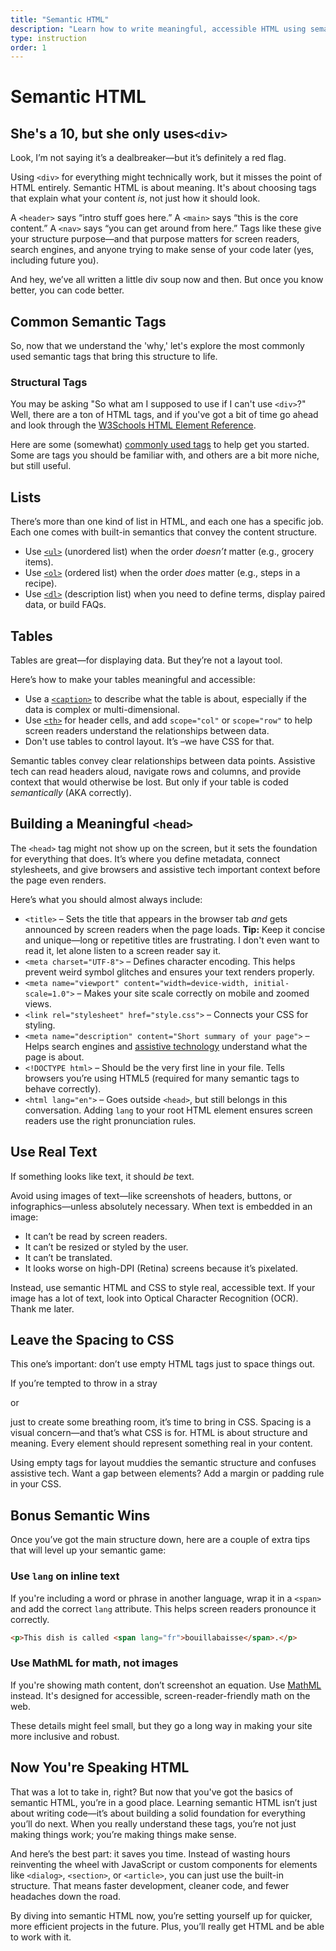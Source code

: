 ```yaml
---
title: "Semantic HTML"
description: "Learn how to write meaningful, accessible HTML using semantic tags that improve structure, usability, and code clarity."
type: instruction
order: 1
---
```


<!-- personal note: go thorugh the tags list and see if they're stil in use -->

# Semantic HTML

<h2 class="subheading">She's a 10, but she only uses<code>&lt;div&gt;</code></h2>

Look, I’m not saying it’s a dealbreaker—but it’s definitely a red flag.

Using `<div>` for everything might technically work, but it misses the point of HTML entirely. Semantic HTML is about meaning. It's about choosing tags that explain what your content _is_, not just how it should look.

A `<header>` says “intro stuff goes here.” A `<main>` says “this is the core content.” A `<nav>` says “you can get around from here.” Tags like these give your structure purpose—and that purpose matters for screen readers, search engines, and anyone trying to make sense of your code later (yes, including future you).

And hey, we’ve all written a little div soup now and then. But once you know better, you can code better.

## Common Semantic Tags

So, now that we understand the 'why,' let's explore the most commonly used semantic tags that bring this structure to life.

### Structural Tags

You may be asking "So what am I supposed to use if I can't use `<div>`?" Well, there are a ton of HTML tags, and if you've got a bit of time go ahead and look through the [W3Schools HTML Element Reference](https://www.w3schools.com/tags/).

Here are some (somewhat) [commonly used tags](/lessons/06_semantic-html/commonly-used-tags) to help get you started. Some are tags you should be familiar with, and others are a bit more niche, but still useful.

## Lists

There’s more than one kind of list in HTML, and each one has a specific job. Each one comes with built-in semantics that convey the content structure.

- Use [`<ul>`](https://www.w3schools.com/tags/tag_ul.asp) (unordered list) when the order _doesn’t_ matter (e.g., grocery items).
- Use [`<ol>`](https://www.w3schools.com/tags/tag_ol.asp) (ordered list) when the order _does_ matter (e.g., steps in a recipe).
- Use [`<dl>`](https://www.w3schools.com/tags/tag_dl.asp) (description list) when you need to define terms, display paired data, or build FAQs.

## Tables

Tables are great—for displaying data. But they’re not a layout tool.

Here’s how to make your tables meaningful and accessible:

- Use a [`<caption>`](https://www.w3schools.com/tags/tag_caption.asp) to describe what the table is about, especially if the data is complex or multi-dimensional.
- Use [`<th>`](https://www.w3schools.com/tags/tag_th.asp) for header cells, and add `scope="col"` or `scope="row"` to help screen readers understand the relationships between data.
- Don't use tables to control layout. It’s <span id="year"></span>–we have CSS for that.

Semantic tables convey clear relationships between data points. Assistive tech can read headers aloud, navigate rows and columns, and provide context that would otherwise be lost. But only if your table is coded _semantically_ (AKA correctly).

<script>
  document.getElementById("year").textContent = new Date().getFullYear();
</script>

## Building a Meaningful `<head>`

The `<head>` tag might not show up on the screen, but it sets the foundation for everything that does. It’s where you define metadata, connect stylesheets, and give browsers and assistive tech important context before the page even renders.

Here’s what you should almost always include:

- `<title>` – Sets the title that appears in the browser tab _and_ gets announced by screen readers when the page loads. **Tip:** Keep it concise and unique—long or repetitive titles are frustrating. I don't even want to read it, let alone listen to a screen reader say it.
- `<meta charset="UTF-8">` – Defines character encoding. This helps prevent weird symbol glitches and ensures your text renders properly.
- `<meta name="viewport" content="width=device-width, initial-scale=1.0">` – Makes your site scale correctly on mobile and zoomed views.
- `<link rel="stylesheet" href="style.css">` – Connects your CSS for styling.
- `<meta name="description" content="Short summary of your page">` – Helps search engines and [assistive technology](/lessons/08_assistive-technology/instruction) understand what the page is about.
- `<!DOCTYPE html>` – Should be the very first line in your file. Tells browsers you’re using HTML5 (required for many semantic tags to behave correctly).
- `<html lang="en">` – Goes outside `<head>`, but still belongs in this conversation. Adding `lang` to your root HTML element ensures screen readers use the right pronunciation rules.

## Use Real Text

If something looks like text, it should _be_ text.

Avoid using images of text—like screenshots of headers, buttons, or infographics—unless absolutely necessary. When text is embedded in an image:

- It can’t be read by screen readers.
- It can’t be resized or styled by the user.
- It can’t be translated.
- It looks worse on high-DPI (Retina) screens because it’s pixelated.

Instead, use semantic HTML and CSS to style real, accessible text. If your image has a lot of text, look into Optical Character Recognition (OCR). Thank me later.

## Leave the Spacing to CSS
This one’s important: don’t use empty HTML tags just to space things out.

If you’re tempted to throw in a stray <div> or <p> just to create some breathing room, it’s time to bring in CSS. Spacing is a visual concern—and that’s what CSS is for. HTML is about structure and meaning. Every element should represent something real in your content.

Using empty tags for layout muddies the semantic structure and confuses assistive tech. Want a gap between elements? Add a margin or padding rule in your CSS.

## Bonus Semantic Wins

Once you’ve got the main structure down, here are a couple of extra tips that will level up your semantic game:

### Use `lang` on inline text

If you're including a word or phrase in another language, wrap it in a `<span>` and add the correct `lang` attribute. This helps screen readers pronounce it correctly.

```html
<p>This dish is called <span lang="fr">bouillabaisse</span>.</p>
```

### Use MathML for math, not images

If you're showing math content, don’t screenshot an equation. Use [MathML](https://developer.mozilla.org/en-US/docs/Web/MathML) instead. It's designed for accessible, screen-reader-friendly math on the web.

These details might feel small, but they go a long way in making your site more inclusive and robust.

## Now You're Speaking HTML

That was a lot to take in, right? But now that you've got the basics of semantic HTML, you’re in a good place. Learning semantic HTML isn’t just about writing code—it’s about building a solid foundation for everything you’ll do next. When you really understand these tags, you’re not just making things work; you’re making things make sense.

And here’s the best part: it saves you time. Instead of wasting hours reinventing the wheel with JavaScript or custom components for elements like `<dialog>`, `<section>`, or `<article>`, you can just use the built-in structure. That means faster development, cleaner code, and fewer headaches down the road.

By diving into semantic HTML now, you’re setting yourself up for quicker, more efficient projects in the future. Plus, you’ll really get HTML and be able to work with it.
